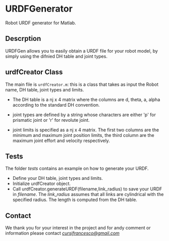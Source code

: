 # URDFGenerator
Robot URDF generator for Matlab.

## Descrption
URDFGen allows you to easily obtain a URDF file for your robot model, by simply using the difnied DH table and joint types.

## urdfCreator Class
The main file is `urdfCreator.m`: this is a class that takes as input the Robot name, DH table, joint types and limits.

- The DH table is a nj x 4 matrix where the columns are d, theta, a, alpha according to the standard DH convention.

- joint types are defined by a string whose characters are either 'p' for prismatic joint or 'r' for revolute joint.

- joint limits is specified as a nj x 4 matrix. The first two columns are the minimum and maximum joint position limits, the third column are the maximum joint effort and velocity respectively.

## Tests
The folder *tests* contains an example on how to generate your URDF.

- Define your DH table, joint types and limits.
- Initialize urdfCreator object.
- Call urdfCreator.generateURDF(filename,link_radius) to save your URDF in *filename*. The *link*_*radius* assumes that all links are cylindrical with the specified radius. The length is computed from the DH table.

## Contact
We thank you for your interest in the project and for andy comment or information please contact *cursifrancesco@gmail.com*




